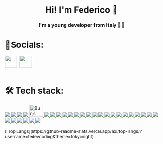 <h1 align="center"><b>Hi! I'm Federico 👋</b></h1>
<h3 align="center">I'm a young developer from Italy 🧑‍💻

<br/>

<h1 align="left">📱Socials:</h1>
<p align="left">

<div style="display: flex; gap: 8px">
  <a href="https://discordapp.com/users/646076973025722388" target="_blank">
    <img src="https://skillicons.dev/icons?i=discord"  height="40" width="40" />
  </a>

  <a href="https://www.instagram.com/cavallini_federico" target="_blank">
    <img src="https://skillicons.dev/icons?i=instagram"  height="40" width="40"/>
  </a>
</div>

<br />
<h1 align="left">🛠️ Tech stack:</h1>

<div>
  <a href="https://www.typescriptlang.org" target="_blank">
    <img src="https://skillicons.dev/icons?i=ts" />
  </a>
  <a href="https://developer.mozilla.org/en-US/docs/Web/JavaScript" target="_blank">
    <img src="https://skillicons.dev/icons?i=js" />
  </a>
    <a href="https://nodejs.org/en" target="_blank">
    <img src="https://skillicons.dev/icons?i=nodejs" />
  </a>
  <a href="https://expressjs.com" target="_blank">
    <img src="https://skillicons.dev/icons?i=express" />
  </a>
  <a href="https://bun.sh" target="_blank">
    <img src="https://user-images.githubusercontent.com/709451/182802334-d9c42afe-f35d-4a7b-86ea-9985f73f20c3.png"
    alt="Bunjs" width="45" height="40" /> 
  </a>
  <a href="https://cplusplus.com" target="_blank">
    <img src="https://skillicons.dev/icons?i=cpp" />
  </a>
  <a href="https://soliditylang.org" target="_blank">
    <img src="https://skillicons.dev/icons?i=solidity" />
  </a>
  <a href="https://go.dev" target="_blank">
    <img src="https://skillicons.dev/icons?i=go" />
  </a>

  <a href="https://www.w3schools.com/html" target="_blank">
    <img src="https://skillicons.dev/icons?i=html" />
  </a>
  <a href="https://www.w3schools.com/css" target="_blank">
    <img src="https://skillicons.dev/icons?i=css" />
  </a>
  <a href="https://sass-lang.com" target="_blank">
    <img src="https://skillicons.dev/icons?i=scss" />
  </a>
  <a href="https://react.dev" target="_blank">
    <img src="https://skillicons.dev/icons?i=react" />
  </a>
  <a href="https://nextjs.org" target="_blank">
    <img src="https://skillicons.dev/icons?i=nextjs" />
  </a>
    <a href="https://vitejs.dev" target="_blank">
    <img src="https://skillicons.dev/icons?i=vite" />
  </a>
  <a href="https://tailwindcss.com" target="_blank">
    <img src="https://skillicons.dev/icons?i=tailwind" />
  </a>
  <a href="https://graphql.org" target="_blank">
    <img src="https://skillicons.dev/icons?i=graphql" />
  </a>

  <a href="https://www.postgresql.org" target="_blank">
    <img src="https://skillicons.dev/icons?i=postgres" />
  </a>
  <a href="https://www.mongodb.com" target="_blank">
    <img src="https://skillicons.dev/icons?i=mongodb" />
  </a>
  <a href="https://www.prisma.io" target="_blank">
    <img src="https://skillicons.dev/icons?i=prisma" />
  </a>
  <a href="https://redis.io" target="_blank">
    <img src="https://skillicons.dev/icons?i=redis" />
  </a>

  <a href="https://www.docker.com" target="_blank">
    <img src="https://skillicons.dev/icons?i=docker" />
  </a>
  <a href="https://aws.amazon.com" target="_blank">
    <img src="https://skillicons.dev/icons?i=aws" />
  </a>
  <a href="https://www.netlify.com" target="_blank">
    <img src="https://skillicons.dev/icons?i=netlify" />
  </a>
  <a href="https://www.nginx.com" target="_blank">
    <img src="https://skillicons.dev/icons?i=nginx" />
  </a>

  <a href="https://code.visualstudio.com" target="_blank">
    <img src="https://skillicons.dev/icons?i=vscode" />
  </a>
  <a href="https://www.postman.com" target="_blank">
    <img src="https://skillicons.dev/icons?i=postman" />
  </a>
  <a href="https://www.figma.com" target="_blank">
    <img src="https://skillicons.dev/icons?i=figma" />
  </a>
  </a>
    <a href="https://www.linux.org" target="_blank">
    <img src="https://skillicons.dev/icons?i=linux" />
  </a>
  <a href="https://git-scm.com" target="_blank">
    <img src="https://skillicons.dev/icons?i=git" />
  </a>
  <a href="https://www.arduino.cc" target="_blank">
    <img src="https://skillicons.dev/icons?i=arduino" />
  </a>

</div>

<br />
![Top Langs](https://github-readme-stats.vercel.app/api/top-langs/?username=fedevcoding&theme=tokyonight)
